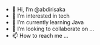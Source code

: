 - 👋 Hi, I’m @abdirisaka
- 👀 I’m interested in tech
- 🌱 I’m currently learning Java
- 💞️ I’m looking to collaborate on ...
- 📫 How to reach me ...

<!---
abdirisaka/abdirisaka is a ✨ special ✨ repository because its `README.md` (this file) appears on your GitHub profile.
You can click the Preview link to take a look at your changes.
--->
